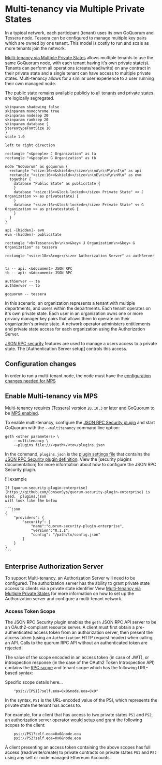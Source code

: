 # Multi-tenancy via Multiple Private States

In a typical network, each participant (tenant) uses its own GoQuorum and Tessera node. Tessera can
be configured to manage multiple key pairs which are owned by one tenant. This model is costly to
run and scale as more tenants join the network.

[Multi-tenancy via Multiple Private States] allows multiple tenants to use the same GoQuorum node, with each tenant having it's own private state(s). Tenants can perform all operations (create/read/write) on any contract in their private state and a single tenant can have access to multiple private states. Multi-tenancy allows for a similar user experience to a user running their own managed node.

The public state remains available publicly to all tenants and private states are logically segregated.

```plantuml
skinparam shadowing false
skinparam monochrome true
skinparam nodesep 20
skinparam ranksep 20
skinparam database {
StereotypeFontSize 10
}
scale 1.0

left to right direction

rectangle "<&people> J Organization" as ta
rectangle "<&people> G Organization" as tb

node "GoQuorum" as goquorum {
  rectangle "<size:16><&shield></size>\n\nA\n\nP\n\nI\n" as api
  rectangle "<size:16><&shield></size>\n\nE\n\nV\n\nM\n" as evm
  together {
    database "Public State" as publicstate {
    }
    database "<size:16><&lock-locked></size> Private State" << J Organization >> as privatestateJ {
    }
    database "<size:16><&lock-locked></size> Private State" << G Organization >> as privatestateG {
    }
  }
}

api -[hidden]- evm
evm -[hidden]- publicstate

rectangle "<b>Tessera</b>\n\n<&key> J Organization\n<&key> G Organization" as tessera

rectangle "<size:18><&cog></size> Authorization Server" as authServer


ta -- api: <&document> JSON RPC
tb -- api: <&document> JSON RPC

authServer -- ta
authServer -- tb

goquorum -- tessera
```

In this scenario, an organization represents a tenant with multiple departments, and
users within the departments. Each tenant operates on it's own private state. Each user in an organization owns one or more privacy manager key pairs that allows them to operate on their organization's private state. A network
operator administers entitlements and private state access for each organization using the Authorization Server.

[JSON RPC security](../../HowTo/Use/JSON-RPC-API-Security.md) features are used to manage a users access to a private state. The [Authentication Server setup] controls this access.

## Configuration changes

In order to run a multi-tenant node, the node must have the [configuration changes needed for MPS]

## Enable Multi-tenancy via MPS

Multi-tenancy requires [Tessera] version `20.10.3` or later and GoQuorum to be [MPS enabled].

To enable multi-tenancy, configure the [JSON RPC Security plugin](../../HowTo/Use/JSON-RPC-API-Security.md#configuration)
and start GoQuorum with the `--multitenancy` command line option:

```shell
geth <other parameters> \
    --multitenancy \
    --plugins file:///<path>/<to>/plugins.json
```

In the command, `plugins.json` is the [plugin settings file](../../HowTo/Configure/Plugins.md) that
contains the [JSON RPC Security plugin definition](../../HowTo/Configure/Plugins.md#plugindefinition).
View the [security plugins documentation] for more information about how to configure the JSON RPC
Security plugin.

!!! example

    If [quorum-security-plugin-enterprise](https://github.com/ConsenSys/quorum-security-plugin-enterprise) is used, `plugins.json`
    will look like the below

    ```json
    {
        "providers": {
            "security": {
                "name":"quorum-security-plugin-enterprise",
                "version":"0.1.1",
                "config": "/path/to/config.json"
            }
        }
    }
    ```
    
## Enterprise Authorization Server

To support Multi-tenancy, an Authorization Server will need to be configured. The authorization server has the ability to grant private state access to clients via a private state identifier
View [Multi-tenancy via Multiple Private States] for more information on how to set up the Authorization server and configure a multi-tenant network

### Access Token Scope

The JSON RPC Security plugin enables the `geth` JSON RPC API server to be an OAuth2-compliant
resource server. A client must first obtain a pre-authenticated access token from an authorization
server, then present the access token (using an `Authorization` HTTP request header) when calling an
API. Calls to the quorum RPC API without an authenticated token are rejected.

The value of the scope encoded in an access token (in case of JWT), or introspection response
(in the case of the OAuth2 Token Introspection API) contains the [RPC scope](../../Reference/Plugins/security/For-Users.md#oauth2-scopes)
and tenant scope which has the following URL-based syntax:


Specific scope details here...

```text
    "psi://[PSI]?self.eoa=0x0&node.eoa=0x0"
```

In the syntax, `PSI` is the URL-encoded value of the PSI, which represents the private state the tenant has access to.

For example, for a client that has access to two private states `PS1` and `PS2`,
an authorization server operator would setup and grant the following scopes to the client:

```text
    psi://PS1?self.eoa=0x0&node.eoa
    psi://PS2?self.eoa=0x0&node.eoa
```

A client presenting an access token containing the above scopes has full access (read/write/create)
to private contracts on private states `PS1` and `PS2` using any self or node managed Ethereum Accounts.

<!--links-->
[Multi-tenancy via Multiple Private States]: ../../HowTo/Use/MultitenancyMPS.md
[configuration changes needed for MPS]: MultiplePrivateStates.md#Configuration-Changes
[MPS enabled]: MultiplePrivateStates.md#Enable-Multiple-Private-States
